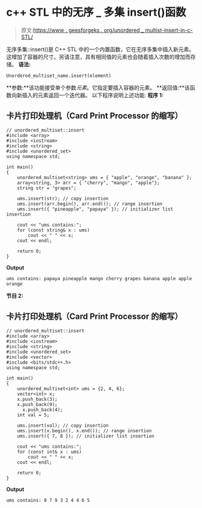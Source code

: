 # c++ STL 中的无序 _ 多集 insert()函数

> 原文:[https://www . geesforgeks . org/unordered _ multist-insert-in-c-STL/](https://www.geeksforgeeks.org/unordered_multiset-insert-in-c-stl/)

无序多集::insert()是 C++ STL 中的一个内置函数，它在无序多集中插入新元素。这增加了容器的尺寸。另请注意，具有相同值的元素也会随着插入次数的增加而存储。
**语法:**

```
Unordered_multiset_name.insert(element)
```

**参数:**该功能接受单个参数*元素*。它指定要插入容器的元素。
**返回值:**该函数向新插入的元素返回一个迭代器。
以下程序说明上述功能:
**程序 1:**

## 卡片打印处理机（Card Print Processor 的缩写）

```
// unordered_multiset::insert
#include <array>
#include <iostream>
#include <string>
#include <unordered_set>
using namespace std;

int main()
{
    unordered_multiset<string> ums = { "apple", "orange", "banana" };
    array<string, 3> arr = { "cherry", "mango", "apple"};
    string str = "grapes";

    ums.insert(str); // copy insertion
    ums.insert(arr.begin(), arr.end()); // range insertion
    ums.insert({ "pineapple", "papaya" }); // initializer list insertion

    cout << "ums contains:";
    for (const string& x : ums)
        cout << " " << x;
    cout << endl;

    return 0;
}
```

**Output**

```
ums contains: papaya pineapple mango cherry grapes banana apple apple orange

```

**节目 2:**

## 卡片打印处理机（Card Print Processor 的缩写）

```
// unordered_multiset::insert
#include <array>
#include <iostream>
#include <string>
#include <unordered_set>
#include <vector>
#include <bits/stdc++.h>
using namespace std;

int main()
{
    unordered_multiset<int> ums = {2, 4, 6};
    vector<int> x;
    x.push_back(3);
    x.push_back(9);
      x.push_back(4);
    int val = 5;

    ums.insert(val); // copy insertion
    ums.insert(x.begin(), x.end()); // range insertion
    ums.insert({ 7, 8 }); // initializer list insertion

    cout << "ums contains:";
    for (const int& x : ums)
        cout << " " << x;
    cout << endl;

    return 0;
}
```

**Output**

```
ums contains: 8 7 9 3 2 4 4 6 5

```